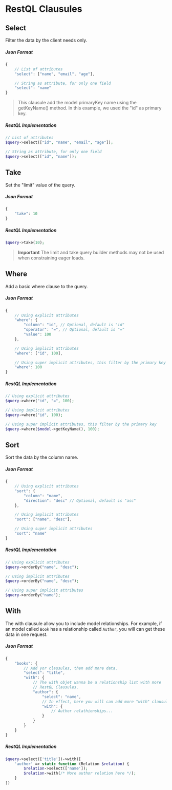 # RestQL Clausules

<!-- TODO: Document this.. -->

## **Select**

Filter the data by the client needs only.

##### Json Format
```javascript
{
    // List of attributes
    "select": ["name", "email", "age"],

    // String as attribute, for only one field
    "select": "name"
}
```

> This clausule add the model primaryKey name using the getKeyName() method.
> In this example, we used the "id" as primary key.

##### RestQL Implementation
```php
// List of attributes
$query->select(["id", "name", "email", "age"]);

// String as attribute, for only one field
$query->select(["id", "name"]);
```

## **Take**

Set the "limit" value of the query.

##### Json Format
```javascript
{
    "take": 10
}
```

##### RestQL Implementation
```php
$query->take(10);
```

> **Important** The limit and take query builder methods may not be used when constraining eager loads.

## **Where**

Add a basic where clause to the query.

##### Json Format
```javascript
{
    // Using explicit attributes
    "where": {
        "column": "id", // Optional, default is "id"
        "operator": "=", // Optional, default is "="
        "value": 100
    },

    // Using implicit attributes
    "where": ["id", 100],

    // Using super implicit attributes, this filter by the primary key
    "where": 100
}
```

##### RestQL Implementation
```php
// Using explicit attributes
$query->where("id", "=", 100);

// Using implicit attributes
$query->where("id", 100);

// Using super implicit attributes, this filter by the primary key
$query->where($model->getKeyName(), 100);
```

## **Sort**

Sort the data by the column name.

##### Json Format
```javascript
{
    // Using explicit attributes
    "sort": {
        "column": "name",
        "direction": "desc" // Optional, default is "asc"
    },

    // Using implicit attributes
    "sort": ["name", "desc"],

    // Using super implicit attributes
    "sort": "name"
}
```

##### RestQL Implementation
```php
// Using explicit attributes
$query->orderBy("name", "desc");

// Using implicit attributes
$query->orderBy("name", "desc");

// Using super implicit attributes
$query->orderBy("name");
```

## **With**

The with clausule allow you to include model relationships. For example, if an model
called `Book` has a relationship called `Author`, you will can get these data in
one request.


##### Json Format
```javascript
{
    "books": {
        // Add yor clausules, then add more data.
        "select": "title",
        "with": {
            // The with objet wanna be a relationship list with more
            // RestQL Clausules.
            "author": {
                "select": "name",
                // In effect, here you will can add more "with" clausules..
                "with": {
                    // Author relathionships...
                }
            }
        }
    }
}
```

##### RestQL Implementation
```php
$query->select(['title'])->with([
    'author' => static function (Relation $relation) {
        $relation->select(['name']);
        $relation->with(/* More author relation here */);
    }
])
```
